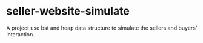 # seller-website-simulate
A project use bst and heap data structure to simulate the sellers and buyers' interaction.
